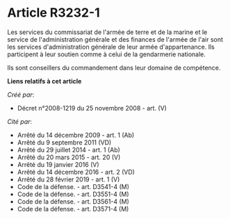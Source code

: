 # Article R3232-1

Les services du commissariat de l'armée de terre et de la marine et le service de l'administration générale et des finances
de l'armée de l'air sont les services d'administration générale de leur armée d'appartenance. Ils participent à leur soutien
comme à celui de la gendarmerie nationale.

Ils sont conseillers du commandement dans leur domaine de compétence.

**Liens relatifs à cet article**

_Créé par_:

  - Décret n°2008-1219 du 25 novembre 2008 - art. (V)

_Cité par_:

  - Arrêté du 14 décembre 2009 - art. 1 (Ab)
  - Arrêté du 9 septembre 2011 (VD)
  - Arrêté du 29 juillet 2014 - art. 1 (Ab)
  - Arrêté du 20 mars 2015 - art. 20 (V)
  - Arrêté du 19 janvier 2016 (V)
  - Arrêté du 14 décembre 2016 - art. 2 (VD)
  - Arrêté du 28 février 2019 - art. 1 (V)
  - Code de la défense. - art. D3541-4 (M)
  - Code de la défense. - art. D3551-4 (M)
  - Code de la défense. - art. D3561-4 (M)
  - Code de la défense. - art. D3571-4 (M)
